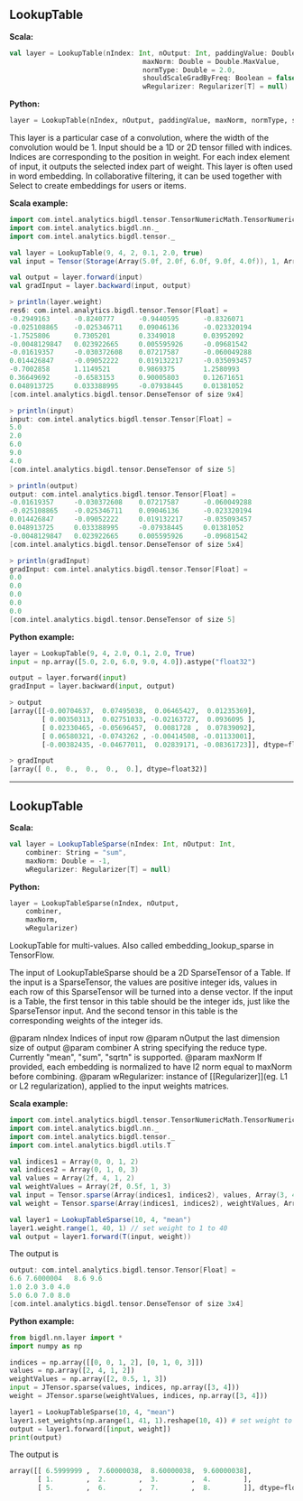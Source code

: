 ## LookupTable ##

**Scala:**
```scala
val layer = LookupTable(nIndex: Int, nOutput: Int, paddingValue: Double = 0,
                                 maxNorm: Double = Double.MaxValue,
                                 normType: Double = 2.0,
                                 shouldScaleGradByFreq: Boolean = false,
                                 wRegularizer: Regularizer[T] = null)
```

**Python:**
```python
layer = LookupTable(nIndex, nOutput, paddingValue, maxNorm, normType, shouldScaleGradByFreq)
```

This layer is a particular case of a convolution, where the width of the convolution would be 1.
Input should be a 1D or 2D tensor filled with indices. Indices are corresponding to the position
in weight. For each index element of input, it outputs the selected index part of weight.
This layer is often used in word embedding. In collaborative filtering, it can be used together with Select to create embeddings for users or items. 

**Scala example:**
```scala
import com.intel.analytics.bigdl.tensor.TensorNumericMath.TensorNumeric.NumericFloat
import com.intel.analytics.bigdl.nn._
import com.intel.analytics.bigdl.tensor._

val layer = LookupTable(9, 4, 2, 0.1, 2.0, true)
val input = Tensor(Storage(Array(5.0f, 2.0f, 6.0f, 9.0f, 4.0f)), 1, Array(5))

val output = layer.forward(input)
val gradInput = layer.backward(input, output)

> println(layer.weight)
res6: com.intel.analytics.bigdl.tensor.Tensor[Float] =
-0.2949163      -0.8240777      -0.9440595      -0.8326071
-0.025108865    -0.025346711    0.09046136      -0.023320194
-1.7525806      0.7305201       0.3349018       0.03952092
-0.0048129847   0.023922665     0.005595926     -0.09681542
-0.01619357     -0.030372608    0.07217587      -0.060049288
0.014426847     -0.09052222     0.019132217     -0.035093457
-0.7002858      1.1149521       0.9869375       1.2580993
0.36649692      -0.6583153      0.90005803      0.12671651
0.048913725     0.033388995     -0.07938445     0.01381052
[com.intel.analytics.bigdl.tensor.DenseTensor of size 9x4]

> println(input)
input: com.intel.analytics.bigdl.tensor.Tensor[Float] =
5.0
2.0
6.0
9.0
4.0
[com.intel.analytics.bigdl.tensor.DenseTensor of size 5]

> println(output)
output: com.intel.analytics.bigdl.tensor.Tensor[Float] =
-0.01619357     -0.030372608    0.07217587      -0.060049288
-0.025108865    -0.025346711    0.09046136      -0.023320194
0.014426847     -0.09052222     0.019132217     -0.035093457
0.048913725     0.033388995     -0.07938445     0.01381052
-0.0048129847   0.023922665     0.005595926     -0.09681542
[com.intel.analytics.bigdl.tensor.DenseTensor of size 5x4]

> println(gradInput)
gradInput: com.intel.analytics.bigdl.tensor.Tensor[Float] =
0.0
0.0
0.0
0.0
0.0
[com.intel.analytics.bigdl.tensor.DenseTensor of size 5]

```

**Python example:**
```python
layer = LookupTable(9, 4, 2.0, 0.1, 2.0, True)
input = np.array([5.0, 2.0, 6.0, 9.0, 4.0]).astype("float32")

output = layer.forward(input)
gradInput = layer.backward(input, output)

> output
[array([[-0.00704637,  0.07495038,  0.06465427,  0.01235369],
        [ 0.00350313,  0.02751033, -0.02163727,  0.0936095 ],
        [ 0.02330465, -0.05696457,  0.0081728 ,  0.07839092],
        [ 0.06580321, -0.0743262 , -0.00414508, -0.01133001],
        [-0.00382435, -0.04677011,  0.02839171, -0.08361723]], dtype=float32)]

> gradInput
[array([ 0.,  0.,  0.,  0.,  0.], dtype=float32)]

```

---
## LookupTable ##

**Scala:**
```scala
val layer = LookupTableSparse(nIndex: Int, nOutput: Int,
    combiner: String = "sum",
    maxNorm: Double = -1,
    wRegularizer: Regularizer[T] = null)
```

**Python:**
```python
layer = LookupTableSparse(nIndex, nOutput,
    combiner,
    maxNorm,
    wRegularizer)
```

LookupTable for multi-values. 
Also called embedding_lookup_sparse in TensorFlow. 

The input of LookupTableSparse should be a 2D SparseTensor of a Table. If the input is a SparseTensor, the values are positive integer ids, values in each row of this SparseTensor will be turned into a dense vector. If the input is a Table, the first tensor in this table should be the integer ids, just like the SparseTensor input. And the second tensor in this table is the corresponding weights of the integer ids.

@param nIndex Indices of input row
@param nOutput the last dimension size of output
@param combiner A string specifying the reduce type. Currently "mean", "sum", "sqrtn" is supported.
@param maxNorm If provided, each embedding is normalized to have l2 norm equal to maxNorm before combining.
@param wRegularizer: instance of [[Regularizer]](eg. L1 or L2 regularization), applied to the input weights matrices.

**Scala example:**
```scala
import com.intel.analytics.bigdl.tensor.TensorNumericMath.TensorNumeric.NumericFloat
import com.intel.analytics.bigdl.nn._
import com.intel.analytics.bigdl.tensor._
import com.intel.analytics.bigdl.utils.T

val indices1 = Array(0, 0, 1, 2)
val indices2 = Array(0, 1, 0, 3)
val values = Array(2f, 4, 1, 2)
val weightValues = Array(2f, 0.5f, 1, 3)
val input = Tensor.sparse(Array(indices1, indices2), values, Array(3, 4))
val weight = Tensor.sparse(Array(indices1, indices2), weightValues, Array(3, 4))

val layer1 = LookupTableSparse(10, 4, "mean")
layer1.weight.range(1, 40, 1) // set weight to 1 to 40
val output = layer1.forward(T(input, weight))
```
The output is
```scala
output: com.intel.analytics.bigdl.tensor.Tensor[Float] =
6.6	7.6000004	8.6	9.6
1.0	2.0	3.0	4.0
5.0	6.0	7.0	8.0
[com.intel.analytics.bigdl.tensor.DenseTensor of size 3x4]
```

**Python example:**
```python
from bigdl.nn.layer import *
import numpy as np

indices = np.array([[0, 0, 1, 2], [0, 1, 0, 3]])
values = np.array([2, 4, 1, 2])
weightValues = np.array([2, 0.5, 1, 3])
input = JTensor.sparse(values, indices, np.array([3, 4]))
weight = JTensor.sparse(weightValues, indices, np.array([3, 4]))

layer1 = LookupTableSparse(10, 4, "mean")
layer1.set_weights(np.arange(1, 41, 1).reshape(10, 4)) # set weight to 1 to 40
output = layer1.forward([input, weight])
print(output)
```
The output is
```python
array([[ 6.5999999 ,  7.60000038,  8.60000038,  9.60000038],
       [ 1.        ,  2.        ,  3.        ,  4.        ],
       [ 5.        ,  6.        ,  7.        ,  8.        ]], dtype=float32)
```

